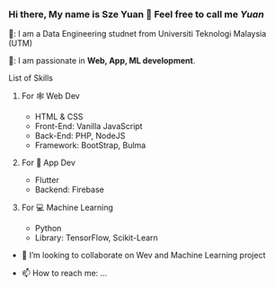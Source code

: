 ### Hi there, My name is **Sze Yuan** 👋 Feel free to call me *Yuan*
🔭: I am a Data Engineering studnet from Universiti Teknologi Malaysia (UTM)

🌱: I am passionate in **Web, App, ML development**.

List of Skills
1. For :spider_web: Web Dev 
   - HTML & CSS
   - Front-End: Vanilla JavaScript
   - Back-End: PHP, NodeJS
   - Framework: BootStrap, Bulma

2. For :iphone: App Dev 
   - Flutter
   - Backend: Firebase

3. For :computer: Machine Learning 
   - Python
   - Library: TensorFlow, Scikit-Learn


- 👯 I’m looking to collaborate on Wev and Machine Learning project


- 📫 How to reach me: ...

